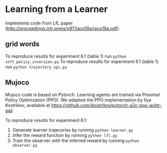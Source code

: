 # Learning from a Learner
Implements code from LfL paper (http://proceedings.mlr.press/v97/jacq19a/jacq19a.pdf).

## grid words
To reproduce results for experiment 6.1 (table 1) run
`python soft_policy_inversion.py`
To reproduce results for experiment 6.1 (table 1) run
`python trajectory_spi.py`

## Mujoco
Mujoco code is based on Pytorch. 
Learning agents are trained via Proximal Policy Optimization (PPO). 
We adapted the PPO implementation by Ilya Kostrikov, available at https://github.com/ikostrikov/pytorch-a2c-ppo-acktr-gail.

To reproduce results for experiment 6.1:
1) Generate learner trajecories by running `python learner.py`
2) Infer the reward function by running `python lfl.py`
3) Train the observer with the inferred reward by running `python observer.py`
